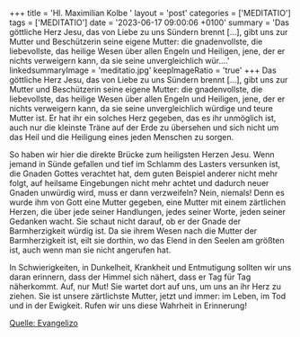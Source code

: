 +++
title = 'Hl. Maximilian Kolbe  '
layout = 'post'
categories = ['MEDITATIO']
tags = ['MEDITATIO']
date = '2023-06-17 09:00:06 +0100'
summary = 'Das göttliche Herz Jesu, das von Liebe zu uns Sündern brennt […], gibt uns zur Mutter und Beschützerin seine eigene Mutter: die gnadenvollste, die liebevollste, das heilige Wesen über allen Engeln und Heiligen, jene, der er nichts verweigern kann, da sie seine unvergleichlich wür....'
linkedsummaryImage = 'meditatio.jpg'
keepImageRatio = 'true'
+++
Das göttliche Herz Jesu, das von Liebe zu uns Sündern brennt […], gibt uns zur Mutter und Beschützerin seine eigene Mutter: die gnadenvollste, die liebevollste, das heilige Wesen über allen Engeln und Heiligen, jene, der er nichts verweigern kann, da sie seine unvergleichlich würdige und teure Mutter ist.<!--more--> Er hat ihr ein solches Herz gegeben, das es ihr unmöglich ist, auch nur die kleinste Träne auf der Erde zu übersehen und sich nicht um das Heil und die Heiligung eines jeden Menschen zu sorgen.

So haben wir hier die direkte Brücke zum heiligsten Herzen Jesu. Wenn jemand in Sünde gefallen und tief im Schlamm des Lasters versunken ist, die Gnaden Gottes verachtet hat, dem guten Beispiel anderer nicht mehr folgt, auf heilsame Eingebungen nicht mehr achtet und dadurch neuer Gnaden unwürdig wird, muss er dann verzweifeln? Nein, niemals! Denn es wurde ihm von Gott eine Mutter gegeben, eine Mutter mit einem zärtlichen Herzen, die über jede seiner Handlungen, jedes seiner Worte, jeden seiner Gedanken wacht. Sie schaut nicht darauf, ob er der Gnade der Barmherzigkeit würdig ist. Da sie ihrem Wesen nach die Mutter der Barmherzigkeit ist, eilt sie dorthin, wo das Elend in den Seelen am größten ist, auch wenn man sie nicht angerufen hat.

In Schwierigkeiten, in Dunkelheit, Krankheit und Entmutigung sollten wir uns daran erinnern, dass der Himmel sich nähert, dass er Tag für Tag näherkommt. Auf, nur Mut! Sie wartet dort auf uns, um uns an ihr Herz zu ziehen. Sie ist unsere zärtlichste Mutter, jetzt und immer: im Leben, im Tod und in der Ewigkeit. Rufen wir uns diese Wahrheit in Erinnerung!



[Quelle: Evangelizo](https://evangeliumtagfuertag.org/DE/gospel)
